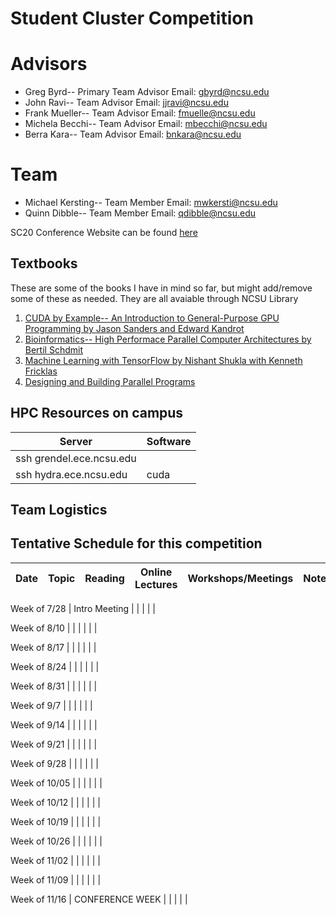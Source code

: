 # Student Cluster Competition

# Advisors
* Greg Byrd-- Primary Team Advisor  Email: gbyrd@ncsu.edu
* John Ravi-- Team Advisor Email: jjravi@ncsu.edu
* Frank Mueller-- Team Advisor Email: fmuelle@ncsu.edu
* Michela Becchi-- Team Advisor Email: mbecchi@ncsu.edu
* Berra Kara-- Team Advisor  Email: bnkara@ncsu.edu

# Team
* Michael Kersting-- Team Member Email: mwkersti@ncsu.edu
* Quinn Dibble-- Team Member Email: qdibble@ncsu.edu


SC20 Conference Website can be found [here](https://sc20.supercomputing.org/)


## Textbooks
These are some of the books I have in mind so far, but might add/remove some of these as needed. They are all avaiable through NCSU Library

1. [CUDA by Example-- An Introduction to General-Purpose GPU Programming by Jason Sanders and Edward Kandrot](https://www.amazon.com/CUDA-Example-Introduction-General-Purpose-Programming-ebook/dp/B003VYBOSE/ref=sr_1_1?ie=UTF8&qid=1549751175&sr=8-1&keywords=CUDA+by+Example--+An+Introduction+to+General-Purpose+GPU+Programming+by+Jason+Sanders+and+Edward+Kandrot)
2. [Bioinformatics-- High Performace Parallel Computer Architectures by Bertil Schdmit](https://www.amazon.com/Bioinformatics-Performance-Parallel-Architectures-Multi-Core-ebook/dp/B005GGLE7Q/ref=sr_1_1?s=home-garden&ie=UTF8&qid=1549751144&sr=8-1&keywords=Bioinformatics+High+Performance+Parallel+Computer+Architectures)
3. [Machine Learning with TensorFlow by Nishant Shukla with Kenneth Fricklas](https://www.amazon.com/Machine-Learning-TensorFlow-Nishant-Shukla/dp/1617293873/ref=sr_1_fkmr0_1?ie=UTF8&qid=1549751259&sr=8-1-fkmr0&keywords=Machine+Learning+with+TensorFlow+by+Nishant+Shukla+with+Kenneth+Fricklas)
4. [Designing and Building Parallel Programs](https://www.mcs.anl.gov/~itf/dbpp/)

## HPC Resources on campus
| Server                   | Software |
|--------------------------|----------|
| ssh grendel.ece.ncsu.edu |          |
| ssh hydra.ece.ncsu.edu   | cuda     |

## Team Logistics



## Tentative Schedule for this competition
Date | Topic | Reading  | Online Lectures | Workshops/Meetings | Notes |
---- | :---: | --- | --- | --- | ---|

Week of 7/28 | Intro Meeting | |  |  | |

Week of 8/10 |  | |   |  | |

Week of 8/17 |  | |   |  | |

Week of 8/24 |  | |   |  | |

Week of 8/31 |  | |   |  | |

Week of 9/7  |  | |   |  | |

Week of 9/14 |  | |   |  | |

Week of 9/21 |  | |   |  | |

Week of 9/28 |  | |   |  | |

Week of 10/05 |  | |   |  | |

Week of 10/12 |  | |   |  | |

Week of 10/19 |  | |   |  | |

Week of 10/26 |  | |   |  | |

Week of 11/02 |  | |   |  | |

Week of 11/09 |  | |   |  | |

Week of 11/16 | CONFERENCE WEEK | |   |  | |
